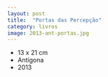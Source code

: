 ```yaml
---
layout: post
title:  "Portas das Percepção"
category: livros
image: 2013-ant-portas.jpg
---
```


- 13 x 21 cm
- Antígona
- 2013

